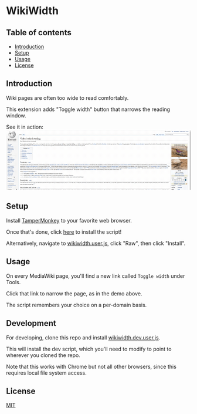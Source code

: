 # WikiWidth

## Table of contents

- [Introduction](#introduction)
- [Setup](#setup)
- [Usage](#usage)
- [License](#license)

## Introduction

Wiki pages are often too wide to read comfortably.

This extension adds "Toggle width" button that narrows the reading window.

See it in action:
![Demo: demo-toggle.gif](https://github.com/davidtorosyan/wikiwidth/raw/master/images/demo-toggle.gif)

## Setup

Install [TamperMonkey](https://www.tampermonkey.net/) to your favorite web browser.

Once that's done, click [here](https://github.com/davidtorosyan/wikiwidth/raw/master/src/wikiwidth.user.js) to install the script!

Alternatively, navigate to [wikiwidth.user.js](src/wikiwidth.user.js), click "Raw", then click "Install".

## Usage

On every MediaWiki page, you'll find a new link called `Toggle width` under Tools.

Click that link to narrow the page, as in the demo above.

The script remembers your choice on a per-domain basis.

## Development

For developing, clone this repo and install [wikiwidth.dev.user.js](dev/wikiwidth.dev.user.js).

This will install the dev script, which you'll need to modify to point to wherever you cloned the repo.

Note that this works with Chrome but not all other browsers, since this requires local file system access.

## License
[MIT](https://choosealicense.com/licenses/mit/)
